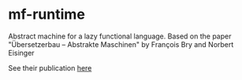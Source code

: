 # mf-runtime

Abstract machine for a lazy functional language. Based on the paper "Übersetzerbau – Abstrakte Maschinen" by François Bry and Norbert Eisinger

See their publication [here](https://www.en.pms.ifi.lmu.de/publications/lecture-notes/uebersetzerbau/www-skriptum-2004.pdf)

